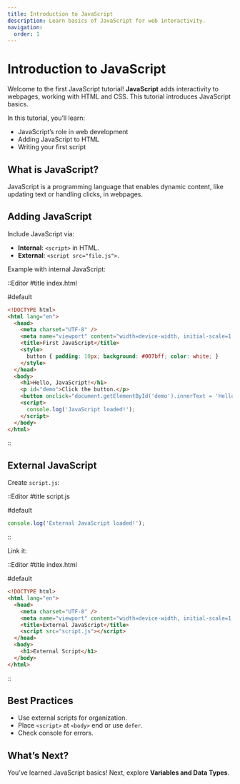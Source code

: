 ```yaml
---
title: Introduction to JavaScript
description: Learn basics of JavaScript for web interactivity.
navigation:
  order: 1
---
```


# Introduction to JavaScript

Welcome to the first JavaScript tutorial! **JavaScript** adds interactivity to webpages, working with HTML and CSS. This tutorial introduces JavaScript basics.

In this tutorial, you’ll learn:
- JavaScript’s role in web development
- Adding JavaScript to HTML
- Writing your first script

## What is JavaScript?

JavaScript is a programming language that enables dynamic content, like updating text or handling clicks, in webpages.

## Adding JavaScript

Include JavaScript via:
- **Internal**: `<script>` in HTML.
- **External**: `<script src="file.js">`.

Example with internal JavaScript:

::Editor
#title
index.html

#default
```html
<!DOCTYPE html>
<html lang="en">
  <head>
    <meta charset="UTF-8" />
    <meta name="viewport" content="width=device-width, initial-scale=1.0" />
    <title>First JavaScript</title>
    <style>
      button { padding: 10px; background: #007bff; color: white; }
    </style>
  </head>
  <body>
    <h1>Hello, JavaScript!</h1>
    <p id="demo">Click the button.</p>
    <button onclick="document.getElementById('demo').innerText = 'Hello!'">Click Me</button>
    <script>
      console.log('JavaScript loaded!');
    </script>
  </body>
</html>
```
::

## External JavaScript

Create `script.js`:

::Editor
#title
script.js

#default
```javascript
console.log('External JavaScript loaded!');
```
::

Link it:

::Editor
#title
index.html

#default
```html
<!DOCTYPE html>
<html lang="en">
  <head>
    <meta charset="UTF-8" />
    <meta name="viewport" content="width=device-width, initial-scale=1.0" />
    <title>External JavaScript</title>
    <script src="script.js"></script>
  </head>
  <body>
    <h1>External Script</h1>
  </body>
</html>
```
::

## Best Practices
- Use external scripts for organization.
- Place `<script>` at `<body>` end or use `defer`.
- Check console for errors.

## What’s Next?

You’ve learned JavaScript basics! Next, explore **Variables and Data Types**.